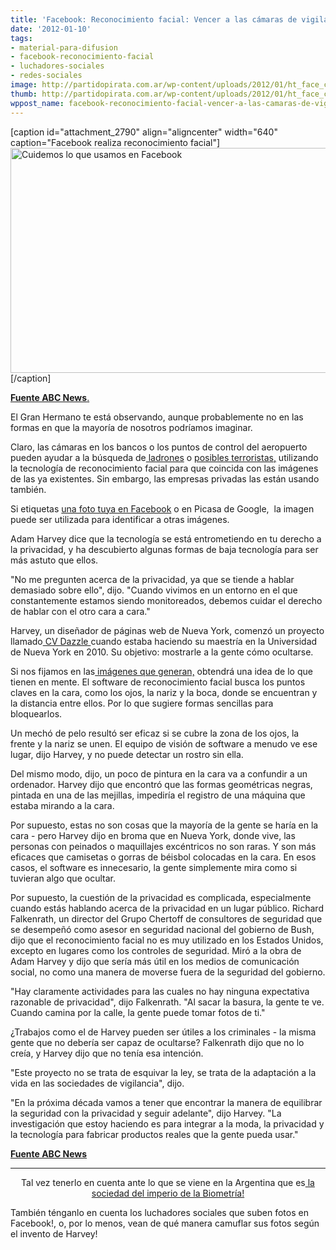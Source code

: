 ```yaml
---
title: 'Facebook: Reconocimiento facial: Vencer a las cámaras de vigilancia'
date: '2012-01-10'
tags:
- material-para-difusion
- facebook-reconocimiento-facial
- luchadores-sociales
- redes-sociales
image: http://partidopirata.com.ar/wp-content/uploads/2012/01/ht_face_comparison_technology_thg_120109_wg.jpg
thumb: http://partidopirata.com.ar/wp-content/uploads/2012/01/ht_face_comparison_technology_thg_120109_wg-150x150.jpg
wppost_name: facebook-reconocimiento-facial-vencer-a-las-camaras-de-vigilancia
---
```


[caption id="attachment_2790" align="aligncenter" width="640" caption="Facebook realiza reconocimiento facial"]<a href="http://partidopirata.com.ar/wp-content/uploads/2012/01/ht_face_comparison_technology_thg_120109_wg.jpg"><img class="size-full wp-image-2790" title="Reconocimiento Facial en Facebook" src="http://partidopirata.com.ar/wp-content/uploads/2012/01/ht_face_comparison_technology_thg_120109_wg.jpg" alt="Cuidemos lo que usamos en Facebook" width="640" height="360" /></a>[/caption]

<a href="http://abcnews.go.com/Technology/protecting-privacy-defeating-facial-recognition-computer-vision-technology/story?id=15322337" target="_blank"><strong>Fuente ABC News</strong>.</a>

El Gran Hermano te está observando, aunque probablemente no en las formas en que la mayoría de nosotros podríamos imaginar.

Claro, las cámaras en los bancos o los puntos de control del aeropuerto pueden ayudar a la búsqueda de<a href="http://abcnews.go.com/US/teen-bank-robber-paints-goatee-steal/story?id=14966322" target="_blank"> ladrones</a> o <a href="http://abcnews.go.com/US/story?id=91277&amp;page=1" target="_blank">posibles terroristas,</a> utilizando la tecnología de reconocimiento facial para que coincida con las imágenes de las ya existentes. Sin embargo, las empresas privadas las están usando también.

Si etiquetas <a href="http://abcnews.go.com/Technology/facebook-facial-recognition-feature-raises-eyebrows/story?id=13792666" target="_blank">una foto tuya en Facebook</a> o en Picasa de Google,  la imagen puede ser utilizada para identificar a otras imágenes.

Adam Harvey dice que la tecnología se está entrometiendo en tu derecho a la privacidad, y ha descubierto algunas formas de baja tecnología para ser más astuto que ellos.

"No me pregunten acerca de la privacidad, ya que se tiende a hablar demasiado sobre ello", dijo. "Cuando vivimos en un entorno en el que constantemente estamos siendo monitoreados, debemos cuidar el derecho de hablar con el otro cara a cara."

Harvey, un diseñador de páginas web de Nueva York, comenzó un proyecto llamado<a href="http://www.cvdazzle.com/" target="_blank"> CV Dazzle </a>cuando estaba haciendo su maestría en la Universidad de Nueva York en 2010. Su objetivo: mostrarle a la gente cómo ocultarse.

Si nos fijamos en las<a href="http://abcnews.go.com/images/Technology/ht_face_comparison_technology_thg_120109_wmain.jpg" target="_blank"> imágenes que generan,</a> obtendrá una idea de lo que tienen en mente. El software de reconocimiento facial busca los puntos claves en la cara, como los ojos, la nariz y la boca, donde se encuentran y la distancia entre ellos. Por lo que sugiere formas sencillas para bloquearlos.

Un mechó de pelo resultó ser eficaz si se cubre la zona de los ojos, la frente y la nariz se unen. El equipo de visión de software a menudo ve ese lugar, dijo Harvey, y no puede detectar un rostro sin ella.

Del mismo modo, dijo, un poco de pintura en la cara va a confundir a un ordenador. Harvey dijo que encontró que las formas geométricas negras, pintada en una de las mejillas, impediría el registro de una máquina que estaba mirando a la cara.

Por supuesto, estas no son cosas que la mayoría de la gente se haría en la cara - pero Harvey dijo en broma que en Nueva York, donde vive, las personas con peinados o maquillajes excéntricos no son raras. Y son más eficaces que camisetas o gorras de béisbol colocadas en la cara. En esos casos, el software es innecesario, la gente simplemente mira como si tuvieran algo que ocultar.

Por supuesto, la cuestión de la privacidad es complicada, especialmente cuando estás hablando acerca de la privacidad en un lugar público. Richard Falkenrath, un director del Grupo Chertoff de consultores de seguridad que se desempeñó como asesor en seguridad nacional del gobierno de Bush, dijo que el reconocimiento facial no es muy utilizado en los Estados Unidos, excepto en lugares como los controles de seguridad. Miró a la obra de Adam Harvey y dijo que sería más útil en los medios de comunicación social, no como una manera de moverse fuera de la seguridad del gobierno.

"Hay claramente actividades para las cuales no hay ninguna expectativa razonable de privacidad", dijo Falkenrath. "Al sacar la basura, la gente te ve. Cuando camina por la calle, la gente puede tomar fotos de ti."

¿Trabajos como el de Harvey pueden ser útiles a los criminales - la misma gente que no debería ser capaz de ocultarse? Falkenrath dijo que no lo creía, y Harvey dijo que no tenía esa intención.

"Este proyecto no se trata de esquivar la ley, se trata de la adaptación a la vida en las sociedades de vigilancia", dijo.

"En la próxima década vamos a tener que encontrar la manera de equilibrar la seguridad con la privacidad y seguir adelante", dijo Harvey. "La investigación que estoy haciendo es para integrar a la moda, la privacidad y la tecnología para fabricar productos reales que la gente pueda usar."

<a href="http://abcnews.go.com/Technology/protecting-privacy-defeating-facial-recognition-computer-vision-technology/story?id=15322337" target="_blank"><strong>Fuente ABC News</strong></a>

<hr />
<p style="text-align: center;">Tal vez tenerlo en cuenta ante lo que se viene en la Argentina que es<a href="http://www.vialibre.org.ar/2012/01/10/biometria-en-argentina-la-vigilancia-masiva-como-politica-de-estado/" target="_blank"> la sociedad del imperio de la Biometría!</a></p>
También ténganlo en cuenta los luchadores sociales que suben fotos en Facebook!, o, por lo menos, vean de qué manera camuflar sus fotos según el invento de Harvey!
